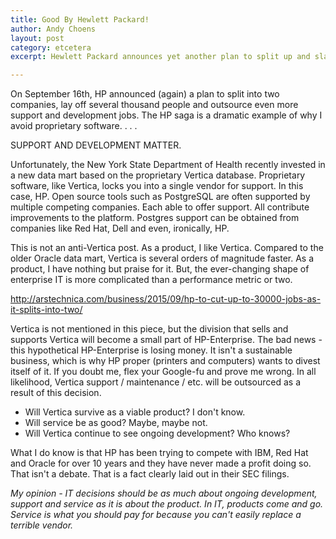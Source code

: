 ```yaml
---
title: Good By Hewlett Packard!
author: Andy Choens
layout: post
category: etcetera
excerpt: Hewlett Packard announces yet another plan to split up and slash more jobs.

---
```


On September 16th, HP announced (again) a plan to split into two
companies, lay off several thousand people and outsource even more
support and development jobs. The HP saga is a dramatic example of why
I avoid proprietary software. . . .

SUPPORT AND DEVELOPMENT MATTER.

Unfortunately, the New York State Department of Health recently
invested in a new data mart based on the proprietary Vertica
database. Proprietary software, like Vertica, locks you into a single
vendor for support. In this case, HP. Open source tools such as
PostgreSQL are often supported by multiple competing companies. Each
able to offer support. All contribute improvements to the platform.
Postgres support can be obtained from companies like Red Hat, Dell and
even, ironically, HP.

This is not an anti-Vertica post. As a product, I like
Vertica. Compared to the older Oracle data mart, Vertica is several
orders of magnitude faster. As a product, I have nothing but praise
for it. But, the ever-changing shape of enterprise IT is more
complicated than a performance metric or two.

http://arstechnica.com/business/2015/09/hp-to-cut-up-to-30000-jobs-as-it-splits-into-two/​

Vertica is not mentioned in this piece, but the division that sells
and supports Vertica will become a small part of HP-Enterprise. The
bad news - this hypothetical HP-Enterprise is losing money. It isn't a
sustainable business, which is why HP proper (printers and computers)
wants to divest itself of it. If you doubt me, flex your Google-fu and
prove me wrong. In all likelihood, Vertica support / maintenance /
etc. will be outsourced as a result of this decision.

- Will Vertica survive as a viable product?  I don't know.
- Will service be as good? Maybe, maybe not.
- Will Vertica continue to see ongoing development? Who knows?

What I do know is that HP has been trying to compete with IBM, Red Hat
and Oracle for over 10 years and they have never made a profit doing
so. That isn't a debate. That is a fact clearly laid out in their SEC
filings.

*My opinion - IT decisions should be as much about ongoing development,
support and service as it is about the product. In IT, products come
and go. Service is what you should pay for because you can't easily
replace a terrible vendor.*
